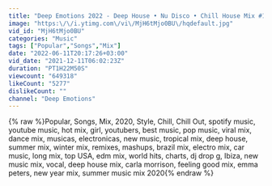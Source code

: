 ```yaml
---
title: "Deep Emotions 2022 - Deep House • Nu Disco • Chill House Mix #16"
image: "https:\/\/i.ytimg.com\/vi\/MjH6tMjo0BU\/hqdefault.jpg"
vid_id: "MjH6tMjo0BU"
categories: "Music"
tags: ["Popular","Songs","Mix"]
date: "2022-06-11T20:17:26+03:00"
vid_date: "2021-12-11T06:02:23Z"
duration: "PT1H22M50S"
viewcount: "649318"
likeCount: "5277"
dislikeCount: ""
channel: "Deep Emotions"
---
```

{% raw %}Popular, Songs, Mix, 2020, Style, Chill, Chill Out, spotify music, youtube music, hot mix, girl, youtubers, best music, pop music, viral mix, dance mix, musicas, electronicas, new music, tropical mix, deep house, summer mix, winter mix, remixes, mashups, brazil mix, electro mix, car music, long mix, top USA, edm mix, world hits, charts, dj drop g, Ibiza, new music mix, vocal, deep house mix, carla morrison, feeling good mix, emma peters, new year mix, summer music mix 2020{% endraw %}
